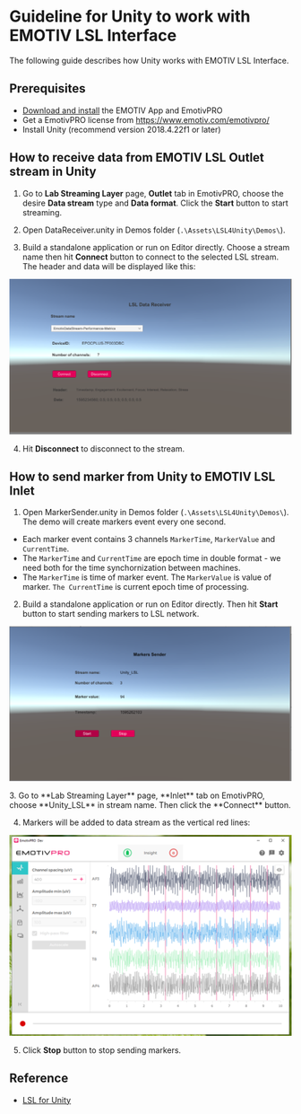 # Guideline for Unity to work with EMOTIV LSL Interface

The following guide describes how Unity works with EMOTIV LSL Interface.

## Prerequisites
* [Download and install](https://www.emotiv.com/developer/) the EMOTIV App and EmotivPRO
* Get a EmotivPRO license from https://www.emotiv.com/emotivpro/
* Install Unity (recommend version 2018.4.22f1 or later)

## How to receive data from EMOTIV LSL Outlet stream in Unity

1. Go to **Lab Streaming Layer** page, **Outlet** tab in EmotivPRO, choose the desire **Data stream** type and **Data format**.
Click the **Start** button to start streaming.

2. Open DataReceiver.unity in Demos folder (`.\Assets\LSL4Unity\Demos\`).

3. Build a standalone application or run on Editor directly. Choose a stream name then hit **Connect** button to connect to the selected LSL stream. The header and data will be displayed like this:
<p align="center">
  <img src="https://github.com/Emotiv/labstreaminglayer/blob/emotiv-lsl/docs/images/unity_data_receiver.png">
</p>

4. Hit **Disconnect** to disconnect to the stream.

## How to send marker from Unity to EMOTIV LSL Inlet

1. Open MarkerSender.unity in Demos folder (`.\Assets\LSL4Unity\Demos\`). The demo will create markers event every one second.
  * Each marker event contains 3 channels `MarkerTime`, `MarkerValue` and `CurrentTime`.
  * The `MarkerTime` and `CurrentTime` are epoch time in double format - we need both for the time synchornization between machines.
  * The `MarkerTime` is time of marker event. The `MarkerValue` is value of marker. `The CurrentTime` is current epoch time of processing.

2. Build a standalone application or run on Editor directly. Then hit **Start** button to start sending markers to LSL network.
<p align="center">
  <img src="https://github.com/Emotiv/labstreaminglayer/blob/emotiv-lsl/docs/images/unity-send-marker.png">
</p>
3. Go to **Lab Streaming Layer** page, **Inlet** tab on EmotivPRO, choose **Unity_LSL** in stream name. Then click the **Connect** button.

4. Markers will be added to data stream as the vertical red lines:
<p align="center">
  <img src="https://github.com/Emotiv/labstreaminglayer/blob/emotiv-lsl/docs/images/marker-added.png">
</p>

5. Click **Stop** button to stop sending markers.

## Reference

* [LSL for Unity](https://github.com/labstreaminglayer/LSL4Unity/wiki)

